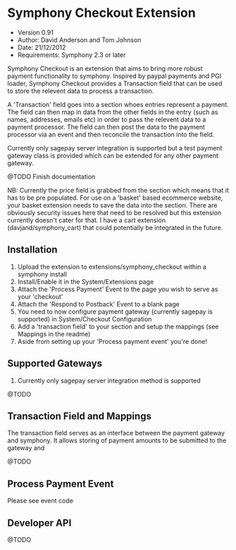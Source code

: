 Symphony Checkout Extension
================

* Version 0.91
* Author: David Anderson and Tom Johnson
* Date: 21/12/2012
* Requirements: Symphony 2.3 or later


Symphony Checkout is an extension that aims to bring more robust payment functionality to symphony. Inspired by paypal payments and PGI loader, Symphony Checkout provides a Transaction field that can be used to store the relevent data to process a transaction.

A 'Transaction' field goes into a section whoes entries represent a payment. The field can then map in data from the other fields in the entry (such as names, addresses, emails etc) in order to pass the relevent data to a payment processor. The field can then post the data to the payment processor via an event and then reconcile the transaction into the field.

Currently only sagepay server integration is supported but a test payment gateway class is provided which can be extended for any other payment gateway.

@TODO Finish documentation

NB: Currently the price field is grabbed from the section which means that it has to be pre populated. For use on a 'basket' based ecommerce website, your basket extension needs to save the data into the section. There are obviously security issues here that need to be resolved but this extension currently doesn't cater for that. I have a cart extension (davjand/symphony_cart) that could potentially be integrated in the future.


Installation
---------------

1. Upload the extension to extensions/symphony_checkout within a symphony install
2. Install/Enable it in the System/Extensions page
3. Attach the 'Process Payment' Event to the page you wish to serve as your 'checkout'
4. Attach the 'Respond to Postback' Event to a blank page
5. You need to now configure payment gateway (currently sagepay is supported) in System/Checkout Configuration
6. Add a 'transaction field' to your section and setup the mappings (see Mappings in the readme)
7. Aside from setting up your 'Process payment event' you're done!


Supported Gateways
---------------

1. Currently only sagepay server integration method is supported

@TODO


Transaction Field and Mappings
------------------------------

The transaction field serves as an interface between the payment gateway and symphony. It allows storing of payment amounts to be submitted to the gateway and 

@TODO


Process Payment Event
-----------------------

Please see event code


Developer API
---------------

@TODO